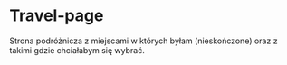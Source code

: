 # Travel-page
Strona podróżnicza z miejscami w których byłam (nieskończone) oraz z takimi gdzie chciałabym się wybrać. 

